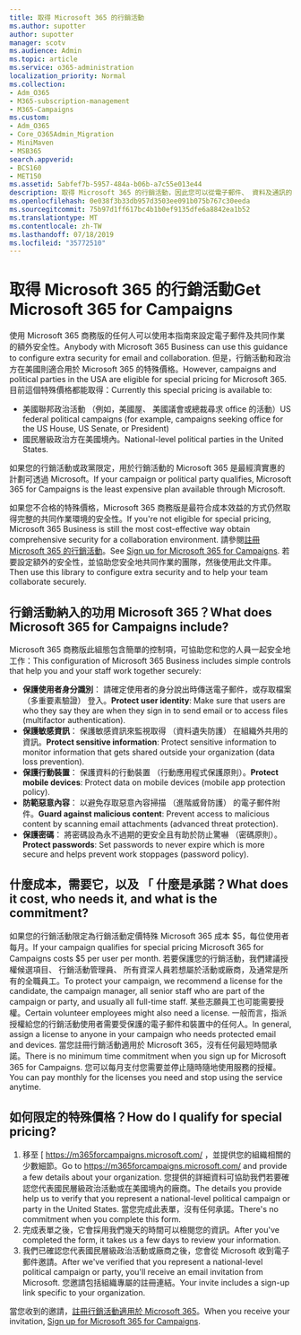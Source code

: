```yaml
---
title: 取得 Microsoft 365 的行銷活動
ms.author: supotter
author: supotter
manager: scotv
ms.audience: Admin
ms.topic: article
ms.service: o365-administration
localization_priority: Normal
ms.collection:
- Adm_O365
- M365-subscription-management
- M365-Campaigns
ms.custom:
- Adm_O365
- Core_O365Admin_Migration
- MiniMaven
- MSB365
search.appverid:
- BCS160
- MET150
ms.assetid: 5abfef7b-5957-484a-b06b-a7c55e013e44
description: 取得 Microsoft 365 的行銷活動，因此您可以從電子郵件、 資料及通訊的 cybersecurity 威脅保護您的行銷活動。
ms.openlocfilehash: 0e038f3b33db957d3503ee091b075b767c30eeda
ms.sourcegitcommit: 75b97d1ff617bc4b1b0ef9135dfe6a8842ea1b52
ms.translationtype: MT
ms.contentlocale: zh-TW
ms.lasthandoff: 07/18/2019
ms.locfileid: "35772510"
---
```

# <a name="get-microsoft-365-for-campaigns"></a><span data-ttu-id="aad60-103">取得 Microsoft 365 的行銷活動</span><span class="sxs-lookup"><span data-stu-id="aad60-103">Get Microsoft 365 for Campaigns</span></span>

<span data-ttu-id="aad60-104">使用 Microsoft 365 商務版的任何人可以使用本指南來設定電子郵件及共同作業的額外安全性。</span><span class="sxs-lookup"><span data-stu-id="aad60-104">Anybody with Microsoft 365 Business can use this guidance to configure extra security for email and collaboration.</span></span> <span data-ttu-id="aad60-105">但是，行銷活動和政治方在美國則適合用於 Microsoft 365 的特殊價格。</span><span class="sxs-lookup"><span data-stu-id="aad60-105">However, campaigns and political parties in the USA are eligible for special pricing for Microsoft 365.</span></span> <span data-ttu-id="aad60-106">目前這個特殊價格都能取得：</span><span class="sxs-lookup"><span data-stu-id="aad60-106">Currently this special pricing is available to:</span></span>
- <span data-ttu-id="aad60-107">美國聯邦政治活動 （例如，美國屋、 美國議會或總裁尋求 office 的活動）</span><span class="sxs-lookup"><span data-stu-id="aad60-107">US federal political campaigns (for example, campaigns seeking office for the US House, US Senate, or President)</span></span>
- <span data-ttu-id="aad60-108">國民層級政治方在美國境內。</span><span class="sxs-lookup"><span data-stu-id="aad60-108">National-level political parties in the United States.</span></span>

<span data-ttu-id="aad60-109">如果您的行銷活動或政黨限定，用於行銷活動的 Microsoft 365 是最經濟實惠的計劃可透過 Microsoft。</span><span class="sxs-lookup"><span data-stu-id="aad60-109">If your campaign or political party qualifies, Microsoft 365 for Campaigns is the least expensive plan available through Microsoft.</span></span>  

<span data-ttu-id="aad60-110">如果您不合格的特殊價格，Microsoft 365 商務版是最符合成本效益的方式仍然取得完整的共同作業環境的安全性。</span><span class="sxs-lookup"><span data-stu-id="aad60-110">If you're not eligible for special pricing, Microsoft 365 Business is still the most cost-effective way obtain comprehensive security for a collaboration environment.</span></span> <span data-ttu-id="aad60-111">請參閱[註冊 Microsoft 365 的行銷活動](m365-campaigns-sign-up.md)。</span><span class="sxs-lookup"><span data-stu-id="aad60-111">See [Sign up for Microsoft 365 for Campaigns](m365-campaigns-sign-up.md).</span></span> <span data-ttu-id="aad60-112">若要設定額外的安全性，並協助您安全地共同作業的團隊，然後使用此文件庫。</span><span class="sxs-lookup"><span data-stu-id="aad60-112">Then use this library to configure extra security and to help your team collaborate securely.</span></span> 

## <a name="what-does-microsoft-365-for-campaigns-include"></a><span data-ttu-id="aad60-113">行銷活動納入的功用 Microsoft 365？</span><span class="sxs-lookup"><span data-stu-id="aad60-113">What does Microsoft 365 for Campaigns include?</span></span>
<span data-ttu-id="aad60-114">Microsoft 365 商務版此組態包含簡單的控制項，可協助您和您的人員一起安全地工作：</span><span class="sxs-lookup"><span data-stu-id="aad60-114">This configuration of Microsoft 365 Business includes simple controls that help you and your staff work together securely:</span></span> 
- <span data-ttu-id="aad60-115">**保護使用者身分識別**： 請確定使用者的身分說出時傳送電子郵件，或存取檔案 （多重要素驗證） 登入。</span><span class="sxs-lookup"><span data-stu-id="aad60-115">**Protect user identity**: Make sure that users are who they say they are when they sign in to send email or to access files (multifactor authentication).</span></span>
- <span data-ttu-id="aad60-116">**保護敏感資訊**： 保護敏感資訊來監視取得 （資料遺失防護） 在組織外共用的資訊。</span><span class="sxs-lookup"><span data-stu-id="aad60-116">**Protect sensitive information**: Protect sensitive information to monitor information that gets shared outside your organization (data loss prevention).</span></span>
- <span data-ttu-id="aad60-117">**保護行動裝置**： 保護資料的行動裝置 （行動應用程式保護原則）。</span><span class="sxs-lookup"><span data-stu-id="aad60-117">**Protect mobile devices**: Protect data on mobile devices (mobile app protection policy).</span></span>
- <span data-ttu-id="aad60-118">**防範惡意內容**： 以避免存取惡意內容掃描 （進階威脅防護） 的電子郵件附件。</span><span class="sxs-lookup"><span data-stu-id="aad60-118">**Guard against malicious content**: Prevent access to malicious content by scanning email attachments (advanced threat protection).</span></span>
- <span data-ttu-id="aad60-119">**保護密碼**： 將密碼設為永不過期的更安全且有助於防止驚嚇 （密碼原則）。</span><span class="sxs-lookup"><span data-stu-id="aad60-119">**Protect passwords**: Set passwords to never expire which is more secure and helps prevent work stoppages (password policy).</span></span> 


## <a name="what-does-it-cost-who-needs-it-and-what-is-the-commitment"></a><span data-ttu-id="aad60-120">什麼成本，需要它，以及 「 什麼是承諾？</span><span class="sxs-lookup"><span data-stu-id="aad60-120">What does it cost, who needs it, and what is the commitment?</span></span>
<span data-ttu-id="aad60-121">如果您的行銷活動限定為行銷活動定價特殊 Microsoft 365 成本 $5，每位使用者每月。</span><span class="sxs-lookup"><span data-stu-id="aad60-121">If your campaign qualifies for special pricing Microsoft 365 for Campaigns costs $5 per user per month.</span></span> <span data-ttu-id="aad60-122">若要保護您的行銷活動，我們建議授權候選項目、 行銷活動管理員、 所有資深人員若想屬於活動或廠商，及通常是所有的全職員工。</span><span class="sxs-lookup"><span data-stu-id="aad60-122">To protect your campaign, we recommend a license for the candidate, the campaign manager, all senior staff who are part of the campaign or party, and usually all full-time staff.</span></span> <span data-ttu-id="aad60-123">某些志願員工也可能需要授權。</span><span class="sxs-lookup"><span data-stu-id="aad60-123">Certain volunteer employees might also need a license.</span></span> <span data-ttu-id="aad60-124">一般而言，指派授權給您的行銷活動使用者需要受保護的電子郵件和裝置中的任何人。</span><span class="sxs-lookup"><span data-stu-id="aad60-124">In general, assign a license to anyone in your campaign who needs protected email and devices.</span></span>
<span data-ttu-id="aad60-125">當您註冊行銷活動適用於 Microsoft 365，沒有任何最短時間承諾。</span><span class="sxs-lookup"><span data-stu-id="aad60-125">There is no minimum time commitment when you sign up for Microsoft 365 for Campaigns.</span></span> <span data-ttu-id="aad60-126">您可以每月支付您需要並停止隨時隨地使用服務的授權。</span><span class="sxs-lookup"><span data-stu-id="aad60-126">You can pay monthly for the licenses you need and stop using the service anytime.</span></span>

## <a name="how-do-i-qualify-for-special-pricing"></a><span data-ttu-id="aad60-127">如何限定的特殊價格？</span><span class="sxs-lookup"><span data-stu-id="aad60-127">How do I qualify for special pricing?</span></span>

1. <span data-ttu-id="aad60-128">移至 [ https://m365forcampaigns.microsoft.com/ ，並提供您的組織相關的少數細節。</span><span class="sxs-lookup"><span data-stu-id="aad60-128">Go to https://m365forcampaigns.microsoft.com/ and provide a few details about your organization.</span></span> <span data-ttu-id="aad60-129">您提供的詳細資料可協助我們若要確認您代表國民層級政治活動或在美國境內的廠商。</span><span class="sxs-lookup"><span data-stu-id="aad60-129">The details you provide help us to verify that you represent a national-level political campaign or party in the United States.</span></span> <span data-ttu-id="aad60-130">當您完成此表單，沒有任何承諾。</span><span class="sxs-lookup"><span data-stu-id="aad60-130">There's no commitment when you complete this form.</span></span> 
2. <span data-ttu-id="aad60-131">完成表單之後，它會採用我們幾天的時間可以檢閱您的資訊。</span><span class="sxs-lookup"><span data-stu-id="aad60-131">After you've completed the form, it takes us a few days to review your information.</span></span> 
3. <span data-ttu-id="aad60-132">我們已確認您代表國民層級政治活動或廠商之後，您會從 Microsoft 收到電子郵件邀請。</span><span class="sxs-lookup"><span data-stu-id="aad60-132">After we've verified that you represent a national-level political campaign or party, you'll receive an email invitation from Microsoft.</span></span> <span data-ttu-id="aad60-133">您邀請包括組織專屬的註冊連結。</span><span class="sxs-lookup"><span data-stu-id="aad60-133">Your invite includes a sign-up link specific to your organization.</span></span> 

<span data-ttu-id="aad60-134">當您收到的邀請，[註冊行銷活動適用於 Microsoft 365](m365-campaigns-sign-up.md)。</span><span class="sxs-lookup"><span data-stu-id="aad60-134">When you receive your invitation, [Sign up for Microsoft 365 for Campaigns](m365-campaigns-sign-up.md).</span></span>


